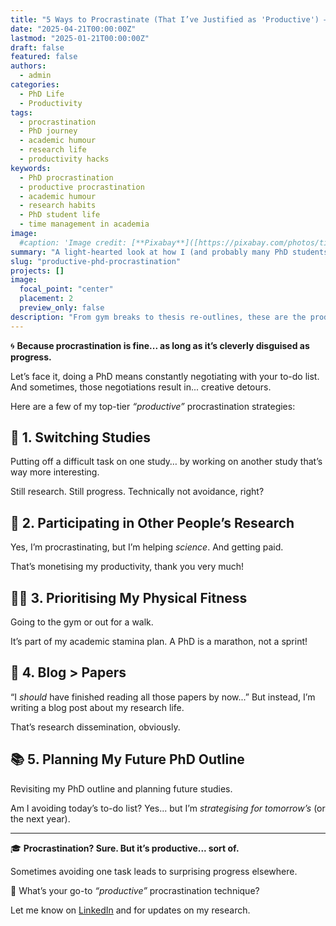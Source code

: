 ```yaml
---
title: "5 Ways to Procrastinate (That I’ve Justified as 'Productive') – PhD Edition"
date: "2025-04-21T00:00:00Z"
lastmod: "2025-01-21T00:00:00Z"
draft: false
featured: false
authors:
  - admin
categories:
  - PhD Life
  - Productivity
tags:
  - procrastination
  - PhD journey
  - academic humour
  - research life
  - productivity hacks
keywords:
  - PhD procrastination
  - productive procrastination
  - academic humour
  - research habits
  - PhD student life
  - time management in academia
image:
  #caption: 'Image credit: [**Pixabay**]([https://pixabay.com/photos/time-alarm-clock-clock-watch-hours-2980690/)'
summary: "A light-hearted look at how I (and probably many PhD students) procrastinate in surprisingly productive ways - from reorganising references to joining paid studies."
slug: "productive-phd-procrastination"
projects: []
image:
  focal_point: "center"
  placement: 2
  preview_only: false
description: "From gym breaks to thesis re-outlines, these are the productivity-justified procrastination habits I’ve mastered during my PhD."
---
```


🌀 **Because procrastination is fine... as long as it’s cleverly disguised as progress.**

Let’s face it, doing a PhD means constantly negotiating with your to-do list. And sometimes, those negotiations result in... creative detours. 

Here are a few of my top-tier *“productive”* procrastination strategies:

## 🧠 1. Switching Studies  
Putting off a difficult task on one study… by working on another study that’s way more interesting.  

Still research. Still progress. Technically not avoidance, right?

## 💸 2. Participating in Other People’s Research  
Yes, I’m procrastinating, but I’m helping *science*. And getting paid. 

That’s monetising my productivity, thank you very much!

## 🏃‍♀️ 3. Prioritising My Physical Fitness  
Going to the gym or out for a walk.

It’s part of my academic stamina plan. A PhD is a marathon, not a sprint!

## 📖 4. Blog > Papers  
“I *should* have finished reading all those papers by now...” But instead, I’m writing a blog post about my research life. 

That’s research dissemination, obviously.

## 📚 5. Planning My Future PhD Outline 
Revisiting my PhD outline and planning future studies. 

Am I avoiding today’s to-do list? Yes... but I’m *strategising for tomorrow’s* (or the next year).

---

🎓 **Procrastination? Sure. But it’s productive... sort of.**  

Sometimes avoiding one task leads to surprising progress elsewhere.  

💭 What’s your go-to *“productive”* procrastination technique?

Let me know on [LinkedIn](https://www.linkedin.com/in/stephanie-towch-4b2549206/) and for updates on my research.
